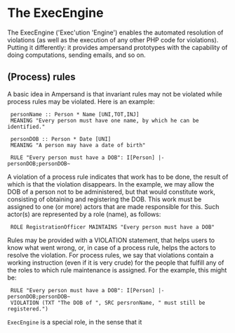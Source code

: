 # The ExecEngine
The ExecEngine ('Exec'ution 'Engine') enables the automated resolution of violations (as well as the execution of any other PHP code for violations). Putting it differently: it provides ampersand prototypes with the capability of doing computations, sending emails, and so on.


## (Process) rules
A basic idea in Ampersand is that invariant rules may not be violated while process rules may be violated. Here is an example:

     personName :: Person * Name [UNI,TOT,INJ]
     MEANING "Every person must have one name, by which he can be identified."
     
     personDOB :: Person * Date [UNI]
     MEANING "A person may have a date of birth"
     
     RULE "Every person must have a DOB": I[Person] |- personDOB;personDOB~

A violation of a process rule indicates that work has to be done, the result of which is that the violation disappears. In the example, we may allow the DOB of a person not to be administered, but that would constitute work, consisting of obtaining and registering the DOB. This work must be assigned to one (or more) actors that are made responsible for this. Such actor(s) are represented by a role (name), as follows:

     ROLE RegistrationOfficer MAINTAINS "Every person must have a DOB"

Rules may be provided with a VIOLATION statement, that helps users to know what went wrong, or, in case of a process rule, helps the actors to resolve the violation. For process rules, we say that violations contain a working instruction (even if it is very crude) for the people that fulfill any of the roles to which rule maintenance is assigned. For the example, this might be:

     RULE "Every person must have a DOB": I[Person] |- personDOB;personDOB~
     VIOLATION (TXT "The DOB of ", SRC persronName, " must still be registered.")



`ExecEngine` is a special role, in the sense that it 

 
